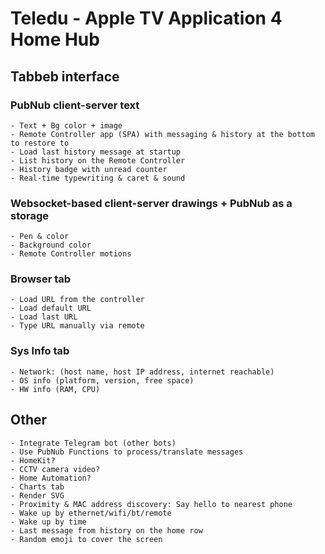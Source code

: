Teledu - Apple TV Application 4 Home Hub
================================

Tabbeb interface
--------------------

### PubNub client-server text
    - Text + Bg color + image
    - Remote Controller app (SPA) with messaging & history at the bottom to restore to
    - Load last history message at startup
    - List history on the Remote Controller
    - History badge with unread counter
    - Real-time typewriting & caret & sound

### Websocket-based client-server drawings + PubNub as a storage
    - Pen & color
    - Background color
    - Remote Controller motions

### Browser tab
    - Load URL from the controller
    - Load default URL
    - Load last URL
    - Type URL manually via remote
    
### Sys Info tab
    - Network: (host name, host IP address, internet reachable)
    - OS info (platform, version, free space)
    - HW info (RAM, CPU)

Other
-------
    - Integrate Telegram bot (other bots)
    - Use PubNub Functions to process/translate messages
    - HomeKit?
    - CCTV camera video?
    - Home Automation?
    - Charts tab
    - Render SVG
    - Proximity & MAC address discovery: Say hello to nearest phone
    - Wake up by ethernet/wifi/bt/remote
    - Wake up by time
    - Last message from history on the home row
    - Random emoji to cover the screen
 
